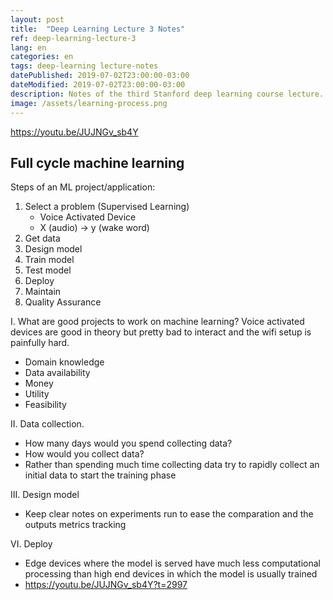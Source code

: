 ```yaml
---
layout: post
title:  "Deep Learning Lecture 3 Notes"
ref: deep-learning-lecture-3
lang: en
categories: en
tags: deep-learning lecture-notes
datePublished: 2019-07-02T23:00:00-03:00
dateModified: 2019-07-02T23:00:00-03:00
description: Notes of the third Stanford deep learning course lecture.
image: /assets/learning-process.png
---
```


<https://youtu.be/JUJNGv_sb4Y>

## Full cycle machine learning

Steps of an ML project/application:

1. Select a problem (Supervised Learning) 
	- Voice Activated Device
	- X (audio) -> y (wake word)
2.  Get data
3. Design model
4. Train model
5. Test model
6. Deploy
7. Maintain
8. Quality Assurance

I. What are good projects to work on machine learning?
Voice activated devices are good in theory but pretty bad to interact and the wifi setup is painfully hard.

* Domain knowledge
* Data availability
* Money
* Utility
* Feasibility

II. Data collection.

* How many days would you spend collecting data?
* How would you collect data?
* Rather than spending much time collecting data try to rapidly collect an initial data to start the training phase

III. Design model

* Keep clear notes on experiments run to ease the comparation and the outputs metrics tracking

VI. Deploy

* Edge devices where the model is served have much less computational processing than high end devices in which the model is usually trained
*  <https://youtu.be/JUJNGv_sb4Y?t=2997>